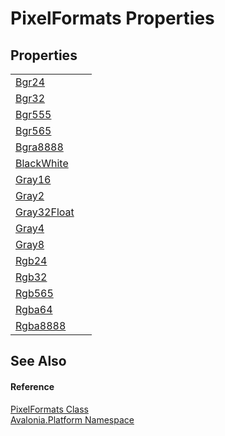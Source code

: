 # PixelFormats Properties




## Properties
<table>
<tr>
<td><a href="P_Avalonia_Platform_PixelFormats_Bgr24">Bgr24</a></td>
<td> </td>
</tr>
<tr>
<td><a href="P_Avalonia_Platform_PixelFormats_Bgr32">Bgr32</a></td>
<td> </td>
</tr>
<tr>
<td><a href="P_Avalonia_Platform_PixelFormats_Bgr555">Bgr555</a></td>
<td> </td>
</tr>
<tr>
<td><a href="P_Avalonia_Platform_PixelFormats_Bgr565">Bgr565</a></td>
<td> </td>
</tr>
<tr>
<td><a href="P_Avalonia_Platform_PixelFormats_Bgra8888">Bgra8888</a></td>
<td> </td>
</tr>
<tr>
<td><a href="P_Avalonia_Platform_PixelFormats_BlackWhite">BlackWhite</a></td>
<td> </td>
</tr>
<tr>
<td><a href="P_Avalonia_Platform_PixelFormats_Gray16">Gray16</a></td>
<td> </td>
</tr>
<tr>
<td><a href="P_Avalonia_Platform_PixelFormats_Gray2">Gray2</a></td>
<td> </td>
</tr>
<tr>
<td><a href="P_Avalonia_Platform_PixelFormats_Gray32Float">Gray32Float</a></td>
<td> </td>
</tr>
<tr>
<td><a href="P_Avalonia_Platform_PixelFormats_Gray4">Gray4</a></td>
<td> </td>
</tr>
<tr>
<td><a href="P_Avalonia_Platform_PixelFormats_Gray8">Gray8</a></td>
<td> </td>
</tr>
<tr>
<td><a href="P_Avalonia_Platform_PixelFormats_Rgb24">Rgb24</a></td>
<td> </td>
</tr>
<tr>
<td><a href="P_Avalonia_Platform_PixelFormats_Rgb32">Rgb32</a></td>
<td> </td>
</tr>
<tr>
<td><a href="P_Avalonia_Platform_PixelFormats_Rgb565">Rgb565</a></td>
<td> </td>
</tr>
<tr>
<td><a href="P_Avalonia_Platform_PixelFormats_Rgba64">Rgba64</a></td>
<td> </td>
</tr>
<tr>
<td><a href="P_Avalonia_Platform_PixelFormats_Rgba8888">Rgba8888</a></td>
<td> </td>
</tr>
</table>

## See Also


#### Reference
<a href="T_Avalonia_Platform_PixelFormats">PixelFormats Class</a>  
<a href="N_Avalonia_Platform">Avalonia.Platform Namespace</a>  

